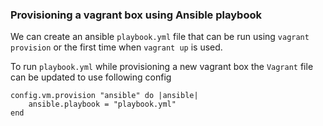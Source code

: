 ### Provisioning a vagrant box using Ansible playbook

We can create an ansible `playbook.yml` file that can be run using `vagrant provision` or the first time when `vagrant up` is used.

To run `playbook.yml` while provisioning a new vagrant box the `Vagrant` file can be updated to use following config

```Vagrantfile
config.vm.provision "ansible" do |ansible|
	ansible.playbook = "playbook.yml"
end
```
